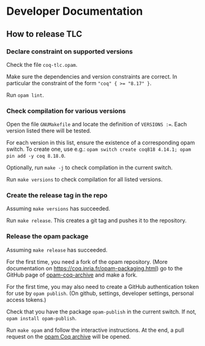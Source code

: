 # Developer Documentation

## How to release TLC

### Declare constraint on supported versions

Check the file `coq-tlc.opam`.

Make sure the dependencies and version constraints are correct.
In particular the constraint of the form `"coq" { >= "8.17" }`.

Run `opam lint`.

### Check compilation for various versions

Open the file `GNUMakefile` and locate the definition of `VERSIONS :=`.
Each version listed there will be tested.

For each version in this list, ensure the existence of a corresponding
opam switch. To create one, use e.g.:
`opam switch create coq818 4.14.1; opam pin add -y coq 8.18.0`.

Optionally, run `make -j` to check compilation in the current switch.

Run `make versions` to check compilation for all listed versions.

### Create the release tag in the repo

Assuming `make versions` has succeeded.

Run `make release`. This creates a git tag and pushes it to the repository.

### Release the opam package

Assuming `make release` has succeeded.

For the first time, you need a fork of the opam repository.
(More documentation on https://coq.inria.fr/opam-packaging.html)
go to the GitHub page of [opam-coq-archive](https://github.com/coq/opam) and make a fork.

For the first time, you may also need to create a GitHub authentication
token for use by `opam publish`. (On github, settings, developer settings,
personal access tokens.)

Check that you have the package `opam-publish` in the current switch.
If not, `opam install opam-publish`.

Run `make opam` and follow the interactive instructions.
At the end, a pull request on the [opam Coq archive](https://github.com/coq/opam)
will be opened.

